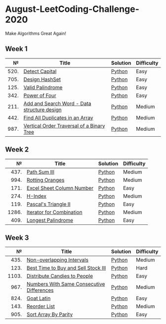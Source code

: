 # August-LeetCoding-Challenge-2020
Make Algorithms Great Again!

## Week 1
|№|Title|Solution|Difficulty|
| ----: | --- | --- | --- |
|520.|[Detect Capital](https://leetcode.com/problems/detect-capital/)|[Python](/Week%201/520.DetectCapital.py)|Easy|
|705.|[Design HashSet](https://leetcode.com/problems/design-hashset/)|[Python](/Week%201/705.DesignHashSet.py)|Easy|
|125.|[Valid Palindrome](https://leetcode.com/problems/valid-palindrome/)|[Python](/Week%201/125.ValidPalindrome.py)|Easy|
|342.|[Power of Four](https://leetcode.com/problems/power-of-four/)|[Python](/Week%201/342.PowerofFour.py)|Easy|
|211.|[Add and Search Word - Data structure design](https://leetcode.com/problems/add-and-search-word-data-structure-design/)|[Python](/Week%201/211.AddandSearchWord-Datastructuredesign.py)|Medium|
|442.|[Find All Duplicates in an Array](https://leetcode.com/problems/find-all-duplicates-in-an-array/)|[Python](/Week%201/442.FindAllDuplicatesinanArray.py)|Medium|
|987.|[Vertical Order Traversal of a Binary Tree](https://leetcode.com/problems/vertical-order-traversal-of-a-binary-tree/)|[Python](/Week%201/987.VerticalOrderTraversalofaBinaryTree.py)|Medium|

## Week 2
|№|Title|Solution|Difficulty|
| ----: | --- | --- | --- |
|437.|[Path Sum III](https://leetcode.com/problems/path-sum-iii/)|[Python](/Week%202/437.PathSumIII.py)|Medium|
|994.|[Rotting Oranges](https://leetcode.com/problems/rotting-oranges/)|[Python](/Week%202/994.RottingOranges.py)|Medium|
|171.|[Excel Sheet Column Number](https://leetcode.com/problems/excel-sheet-column-number/)|[Python](/Week%202/171.ExcelSheetColumnNumber.py)|Easy|
|274.|[H-Index](https://leetcode.com/problems/h-index/)|[Python](/Week%202/274.H-Index.py)|Medium|
|119.|[Pascal's Triangle II](https://leetcode.com/problems/pascals-triangle-ii/)|[Python](/Week%202/119.PascalsTriangleII.py)|Easy|
|1286.|[Iterator for Combination](https://leetcode.com/problems/iterator-for-combination/)|[Python](/Week%202/1286.IteratorforCombination.py)|Medium|
|409.|[Longest Palindrome](https://leetcode.com/problems/longest-palindrome/)|[Python](/Week%202/409.LongestPalindrome.py)|Easy|

## Week 3
|№|Title|Solution|Difficulty|
| ----: | --- | --- | --- |
|435.|[Non-overlapping Intervals](https://leetcode.com/problems/non-overlapping-intervals/)|[Python](/Week%203/435.Non-overlappingIntervals.py)|Medium|
|123.|[Best Time to Buy and Sell Stock III](https://leetcode.com/problems/best-time-to-buy-and-sell-stock-iii/)|[Python](/Week%203/123.BestTimetoBuyandSellStockIII.py)|Hard|
|1103.|[Distribute Candies to People](https://leetcode.com/problems/distribute-candies-to-people/)|[Python](/Week%203/1103.DistributeCandiestoPeople.py)|Easy|
|967.|[Numbers With Same Consecutive Differences](https://leetcode.com/problems/numbers-with-same-consecutive-differences/)|[Python](/Week%203/967.NumbersWithSameConsecutiveDifferences.py)|Medium|
|824.|[Goat Latin](https://leetcode.com/problems/goat-latin/)|[Python](/Week%203/824.GoatLatin.py)|Easy|
|143.|[Reorder List](https://leetcode.com/problems/reorder-list/)|[Python](/Week%203/143.ReorderList.py)|Medium|
|905.|[Sort Array By Parity](https://leetcode.com/problems/sort-array-by-parity/)|[Python](/Week%203/905.SortArrayByParity.py)|Easy|
